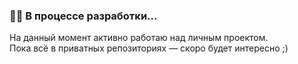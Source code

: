 ### 👨‍💻 В процессе разработки...

На данный момент активно работаю над личным проектом.  
Пока всё в приватных репозиториях — скоро будет интересно ;)
